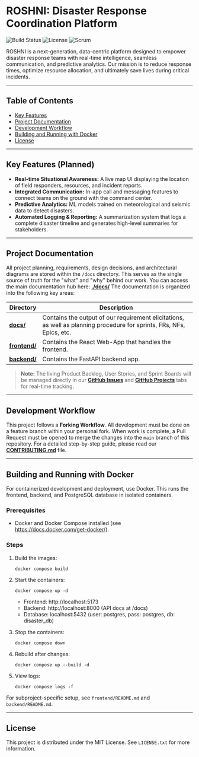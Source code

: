# ROSHNI: Disaster Response Coordination Platform

![Build Status](https://img.shields.io/badge/build-passing-brightgreen)
![License](https://img.shields.io/badge/license-MIT-blue)
![Scrum](https://img.shields.io/badge/Agile-Scrum-orange)

ROSHNI is a next-generation, data-centric platform designed to empower disaster response teams with real-time intelligence, seamless communication, and predictive analytics. Our mission is to reduce response times, optimize resource allocation, and ultimately save lives during critical incidents.

---

## Table of Contents
- [Key Features](#key-features)
- [Project Documentation](#project-documentation)
- [Development Workflow](#development-workflow)
- [Building and Running with Docker](#building-and-running-with-docker)
- [License](#license)

---

## Key Features (Planned)
- **Real-time Situational Awareness:** A live map UI displaying the location of field responders, resources, and incident reports.
- **Integrated Communication:** In-app call and messaging features to connect teams on the ground with the command center.
- **Predictive Analytics:** ML models trained on meteorological and seismic data to detect disasters.
- **Automated Logging & Reporting:** A summarization system that logs a complete disaster timeline and generates high-level summaries for stakeholders.

---

## Project Documentation
All project planning, requirements, design decisions, and architectural diagrams are stored within the `/docs` directory. This serves as the single source of truth for the "what" and "why" behind our work.
You can access the main documentation hub here: **[./docs/](./docs/)**
The documentation is organized into the following key areas:

| Directory | Description |
| ------------------------------------------------------------------- | ---------------------------------------------------------------------------------------------------------------------------------------- |
| **[docs/](./docs/)** | Contains the output of our requirement elicitations, as well as planning procedure for sprints, FRs, NFs, Epics, etc. |
| **[frontend/](./frontend/)** | Contains the React Web-App that handles the frontend. |
| **[backend/](./backend/)** | Contains the FastAPI backend app. |
> **Note:** The living Product Backlog, User Stories, and Sprint Boards will be managed directly in our **[GitHub Issues](https://github.com/202301039/ROSHNI/issues)** and **[GitHub Projects](https://github.com/202301039/ROSHNI/projects)** tabs for real-time tracking.

---

## Development Workflow
This project follows a **Forking Workflow**. All development must be done on a feature branch within your personal fork. When work is complete, a Pull Request must be opened to merge the changes into the `main` branch of this repository.
For a detailed step-by-step guide, please read our **[CONTRIBUTING.md](./CONTRIBUTING.md)** file.

---

## Building and Running with Docker
For containerized development and deployment, use Docker. This runs the frontend, backend, and PostgreSQL database in isolated containers.

### Prerequisites
- Docker and Docker Compose installed (see https://docs.docker.com/get-docker/).

### Steps
1. Build the images:
   ```
   docker compose build
   ```

2. Start the containers:
   ```
   docker compose up -d
   ```
   - Frontend: http://localhost:5173
   - Backend: http://localhost:8000 (API docs at /docs)
   - Database: localhost:5432 (user: postgres, pass: postgres, db: disaster_db)

3. Stop the containers:
   ```
   docker compose down
   ```

4. Rebuild after changes:
   ```
   docker compose up --build -d
   ```

5. View logs:
   ```
   docker compose logs -f
   ```

For subproject-specific setup, see `frontend/README.md` and `backend/README.md`.

---

## License
This project is distributed under the MIT License. See `LICENSE.txt` for more information.
